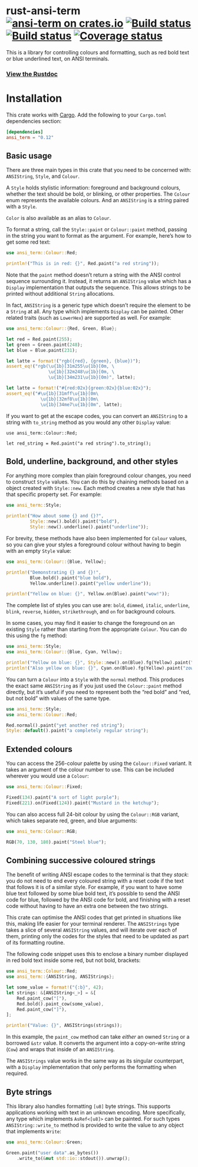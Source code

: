 # rust-ansi-term [![ansi-term on crates.io](http://meritbadge.herokuapp.com/ansi-term)](https://crates.io/crates/ansi_term) [![Build status](https://img.shields.io/travis/ogham/rust-ansi-term/master.svg?style=flat)](https://travis-ci.org/ogham/rust-ansi-term) [![Build status](https://img.shields.io/appveyor/ci/ogham/rust-ansi-term/master.svg?style=flat&logo=AppVeyor&logoColor=silver)](https://ci.appveyor.com/project/ogham/rust-ansi-term) [![Coverage status](https://coveralls.io/repos/ogham/rust-ansi-term/badge.svg?branch=master&service=github)](https://coveralls.io/github/ogham/rust-ansi-term?branch=master)

This is a library for controlling colours and formatting, such as red bold text or blue underlined text, on ANSI terminals.

### [View the Rustdoc](https://docs.rs/ansi_term/)


# Installation

This crate works with [Cargo](http://crates.io). Add the following to your `Cargo.toml` dependencies section:

```toml
[dependencies]
ansi_term = "0.12"
```


## Basic usage

There are three main types in this crate that you need to be
concerned with: `ANSIString`, `Style`, and `Colour`.

A `Style` holds stylistic information: foreground and background colours,
whether the text should be bold, or blinking, or other properties. The
`Colour` enum represents the available colours. And an `ANSIString` is
a string paired with a `Style`.

`Color` is also available as an alias to `Colour`.

To format a string, call the `Style::paint` or `Colour::paint` method,
passing in the string you want to format as the argument.  For example,
here’s how to get some red text:

```rust
use ansi_term::Colour::Red;

println!("This is in red: {}", Red.paint("a red string"));
```

Note that the `paint` method doesn’t return a string with the ANSI control
sequence surrounding it.  Instead, it returns an `ANSIString` value which
has a `Display` implementation that outputs the sequence.  This allows
strings to be printed without additional `String` allocations.

In fact, `ANSIString` is a generic type which doesn’t require the element
to be a `String` at all.  Any type which implements `Display` can be
painted.  Other related traits (such as `LowerHex`) are supported as well.
For example:

```rust
use ansi_term::Colour::{Red, Green, Blue};

let red = Red.paint(255);
let green = Green.paint(248);
let blue = Blue.paint(231);

let latte = format!("rgb({red}, {green}, {blue})");
assert_eq!("rgb(\u{1b}[31m255\u{1b}[0m, \
                \u{1b}[32m248\u{1b}[0m, \
                \u{1b}[34m231\u{1b}[0m)", latte);

let latte = format!("#{red:02x}{green:02x}{blue:02x}");
assert_eq!("#\u{1b}[31mff\u{1b}[0m\
             \u{1b}[32mf8\u{1b}[0m\
             \u{1b}[34me7\u{1b}[0m", latte);
```

If you want to get at the escape codes, you can convert an `ANSIString` to
a string with `to_string` method as you would any other `Display` value:

```rustrust
use ansi_term::Colour::Red;

let red_string = Red.paint("a red string").to_string();
```

## Bold, underline, background, and other styles

For anything more complex than plain foreground colour changes, you need to
construct `Style` values.  You can do this by chaining methods based on
a object created with `Style::new`.  Each method creates a new style that
has that specific property set.  For example:

```rust
use ansi_term::Style;

println!("How about some {} and {}?",
         Style::new().bold().paint("bold"),
         Style::new().underline().paint("underline"));
```

For brevity, these methods have also been implemented for `Colour` values,
so you can give your styles a foreground colour without having to begin with
an empty `Style` value:

```rust
use ansi_term::Colour::{Blue, Yellow};

println!("Demonstrating {} and {}!",
         Blue.bold().paint("blue bold"),
         Yellow.underline().paint("yellow underline"));

println!("Yellow on blue: {}", Yellow.on(Blue).paint("wow!"));
```

The complete list of styles you can use are: `bold`, `dimmed`, `italic`,
`underline`, `blink`, `reverse`, `hidden`, `strikethrough`, and `on` for
background colours.

In some cases, you may find it easier to change the foreground on an
existing `Style` rather than starting from the appropriate `Colour`.
You can do this using the `fg` method:

```rust
use ansi_term::Style;
use ansi_term::Colour::{Blue, Cyan, Yellow};

println!("Yellow on blue: {}", Style::new().on(Blue).fg(Yellow).paint("yow!"));
println!("Also yellow on blue: {}", Cyan.on(Blue).fg(Yellow).paint("zow!"));
```

You can turn a `Colour` into a `Style` with the `normal` method.  This
produces the exact same `ANSIString` as if you just used the
`Colour::paint` method directly, but it’s useful if you need to represent
both the “red bold” and “red, but not bold” with values of the same type.

```rust
use ansi_term::Style;
use ansi_term::Colour::Red;

Red.normal().paint("yet another red string");
Style::default().paint("a completely regular string");
```

## Extended colours

You can access the 256-colour palette by using the `Colour::Fixed`
variant.  It takes an argument of the colour number to use.  This can be
included wherever you would use a `Colour`:

```rust
use ansi_term::Colour::Fixed;

Fixed(134).paint("A sort of light purple");
Fixed(221).on(Fixed(124)).paint("Mustard in the ketchup");
```

You can also access full 24-bit colour by using the `Colour::RGB` variant,
which takes separate red, green, and blue arguments:

```rust
use ansi_term::Colour::RGB;

RGB(70, 130, 180).paint("Steel blue");
```

## Combining successive coloured strings

The benefit of writing ANSI escape codes to the terminal is that they
*stack*: you do not need to end every coloured string with a reset code if
the text that follows it is of a similar style. For example, if you want to
have some blue text followed by some blue bold text, it’s possible to send
the ANSI code for blue, followed by the ANSI code for bold, and finishing
with a reset code without having to have an extra one between the two
strings.

This crate can optimise the ANSI codes that get printed in situations like
this, making life easier for your terminal renderer. The `ANSIStrings`
type takes a slice of several `ANSIString` values, and will iterate over
each of them, printing only the codes for the styles that need to be updated
as part of its formatting routine.

The following code snippet uses this to enclose a binary number displayed in
red bold text inside some red, but not bold, brackets:

```rust
use ansi_term::Colour::Red;
use ansi_term::{ANSIString, ANSIStrings};

let some_value = format!("{:b}", 42);
let strings: &[ANSIString<_>] = &[
    Red.paint_cow("["),
    Red.bold().paint_cow(some_value),
    Red.paint_cow("]"),
];

println!("Value: {}", ANSIStrings(strings));
```

In this example, the `paint_cow` method can take *either* an owned `String`
or a borrowed `&str` value.  It converts the argument into a copy-on-write
string (`Cow`) and wraps that inside of an `ANSIString`.

The `ANSIStrings` value works in the same way as its singular counterpart,
with a `Display` implementation that only performs the formatting when
required.

## Byte strings

This library also handles formatting `[u8]` byte strings.  This supports
applications working with text in an unknown encoding.  More specifically,
any type which implements `AsRef<[u8]>` can be painted.  For such types
`ANSIString::write_to` method is provided to write the value to any object
that implements `Write`:

```rust
use ansi_term::Colour::Green;

Green.paint("user data".as_bytes())
    .write_to(&mut std::io::stdout()).unwrap();
```
